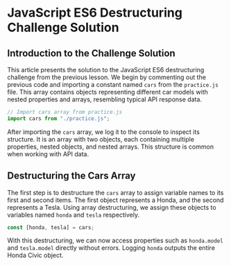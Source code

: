 # JavaScript ES6 Destructuring Challenge Solution

## Introduction to the Challenge Solution

This article presents the solution to the JavaScript ES6 destructuring challenge from the previous lesson. We begin by commenting out the previous code and importing a constant named `cars` from the `practice.js` file. This array contains objects representing different car models with nested properties and arrays, resembling typical API response data.

```js
// Import cars array from practice.js
import cars from "./practice.js";
```

After importing the `cars` array, we log it to the console to inspect its structure. It is an array with two objects, each containing multiple properties, nested objects, and nested arrays. This structure is common when working with API data.

## Destructuring the Cars Array

The first step is to destructure the `cars` array to assign variable names to its first and second items. The first object represents a Honda, and the second represents a Tesla. Using array destructuring, we assign these objects to variables named `honda` and `tesla` respectively.

```js
const [honda, tesla] = cars;
```

With this destructuring, we can now access properties such as `honda.model` and `tesla.model` directly without errors. Logging `honda` outputs the entire Honda Civic object.
